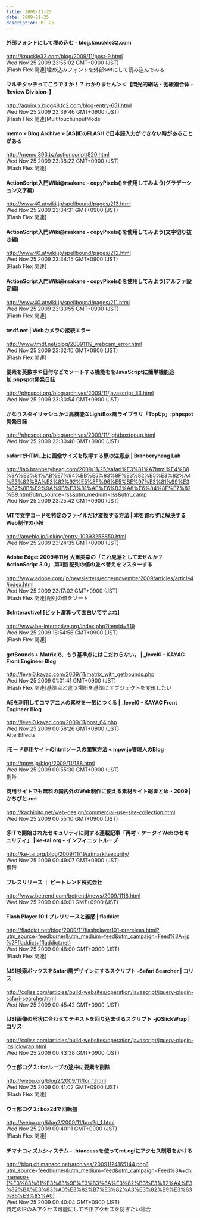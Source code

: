 ```yaml
---
title: 2009-11-25
date: 2009-11-25
description: B! 25
---
```


#### 外部フォントにして埋め込む - blog.knuckle32.com
http://knuckle32.com/blog/2009/11/post-9.html<br>
Wed Nov 25 2009 23:55:02 GMT+0900 (JST)<br>
[Flash Flex 関連]埋め込みフォントを外部swfにして読み込んでみる


#### マルチタッチってこうですか！？ わかりません＞＜【閃光的網站・弛緩複合体 -Review Division-】
http://aquioux.blog48.fc2.com/blog-entry-651.html<br>
Wed Nov 25 2009 23:39:46 GMT+0900 (JST)<br>
[Flash Flex 関連]Multitouch.inputMode


#### memo » Blog Archive » [AS]IEのFLASHで日本語入力ができない時があることがある
http://memo.393.bz/actionscript/820.html<br>
Wed Nov 25 2009 23:38:22 GMT+0900 (JST)<br>
[Flash Flex 関連]


#### ActionScript入門Wiki@rsakane - copyPixels()を使用してみよう(グラデーション文字編)
http://www40.atwiki.jp/spellbound/pages/213.html<br>
Wed Nov 25 2009 23:34:31 GMT+0900 (JST)<br>
[Flash Flex 関連]


#### ActionScript入門Wiki@rsakane - copyPixels()を使用してみよう(文字切り抜き編)
http://www40.atwiki.jp/spellbound/pages/212.html<br>
Wed Nov 25 2009 23:34:15 GMT+0900 (JST)<br>
[Flash Flex 関連]


#### ActionScript入門Wiki@rsakane - copyPixels()を使用してみよう(アルファ設定編)
http://www40.atwiki.jp/spellbound/pages/211.html<br>
Wed Nov 25 2009 23:33:55 GMT+0900 (JST)<br>
[Flash Flex 関連]


#### tmdf.net | Webカメラの接続エラー
http://www.tmdf.net/blog/20091119_webcam_error.html<br>
Wed Nov 25 2009 23:32:10 GMT+0900 (JST)<br>
[Flash Flex 関連]


#### 要素を英数字や日付などでソートする機能ををJavaScriptに簡単機能追加:phpspot開発日誌
http://phpspot.org/blog/archives/2009/11/javascript_83.html<br>
Wed Nov 25 2009 23:30:54 GMT+0900 (JST)<br>


#### かなりスタイリッシュかつ高機能なLightBox風ライブラリ「TopUp」:phpspot開発日誌
http://phpspot.org/blog/archives/2009/11/lightboxtopup.html<br>
Wed Nov 25 2009 23:30:40 GMT+0900 (JST)<br>


#### safariでHTML上に画像サイズを取得する際の注意点 | Branberyheag Lab
http://lab.branberyheag.com/2009/11/25/safari%E3%81%A7html%E4%B8%8A%E3%81%AB%E7%94%BB%E5%83%8F%E3%82%B5%E3%82%A4%E3%82%BA%E3%82%92%E5%8F%96%E5%BE%97%E3%81%99%E3%82%8B%E9%9A%9B%E3%81%AE%E6%B3%A8%E6%84%8F%E7%82%B9.html?utm_source=rss&utm_medium=rss&utm_camp<br>
Wed Nov 25 2009 23:25:42 GMT+0900 (JST)<br>


#### MTで文字コードを特定のファイルだけ変換する方法 | 本を買わずに解決するWeb制作の小技
http://ameblo.jp/linking/entry-10393258850.html<br>
Wed Nov 25 2009 23:24:35 GMT+0900 (JST)<br>


#### Adobe Edge: 2009年11月 大重美幸の「これ見落としてませんか？ActionScript 3.0」 第3回 配列の値の並べ替えをマスターする
http://www.adobe.com/jp/newsletters/edge/november2009/articles/article4/index.html<br>
Wed Nov 25 2009 23:17:02 GMT+0900 (JST)<br>
[Flash Flex 関連]配列の値をソート


#### BeInteractive! [ビット演算って面白いですよね]
http://www.be-interactive.org/index.php?itemid=519<br>
Wed Nov 25 2009 18:54:56 GMT+0900 (JST)<br>
[Flash Flex 関連]


#### getBounds + Matrixで、もう基準点にはこだわらない。 | _level0 - KAYAC Front Engineer Blog
http://level0.kayac.com/2009/11/matrix_with_getbounds.php<br>
Wed Nov 25 2009 01:01:41 GMT+0900 (JST)<br>
[Flash Flex 関連]基準点と違う場所を基準にオブジェクトを変形したい


#### AEを利用してコマアニメの素材を一気につくる | _level0 - KAYAC Front Engineer Blog
http://level0.kayac.com/2009/11/post_64.php<br>
Wed Nov 25 2009 00:58:26 GMT+0900 (JST)<br>
AfterEffects


#### iモード専用サイトのhtmlソースの閲覧方法 «  mpw.jp管理人のBlog
http://mpw.jp/blog/2009/11/188.html<br>
Wed Nov 25 2009 00:55:30 GMT+0900 (JST)<br>
携帯


#### 商用サイトでも無料の国内外のWeb制作に使える素材サイト総まとめ・2009 | かちびと.net
http://kachibito.net/web-design/commercial-use-site-collection.html<br>
Wed Nov 25 2009 00:55:10 GMT+0900 (JST)<br>


#### ＠ITで開始されたセキュリティに関する連載記事「再考・ケータイWebのセキュリティ」 | ke-tai.org - インフィニットループ
http://ke-tai.org/blog/2009/11/19/atmarkitsecurity/<br>
Wed Nov 25 2009 00:49:07 GMT+0900 (JST)<br>
携帯


#### プレスリリース ｜ ビートレンド株式会社
http://www.betrend.com/betrend/news/2009/1118.html<br>
Wed Nov 25 2009 00:49:01 GMT+0900 (JST)<br>


#### Flash Player 10.1 プレリリースと雑感 | fladdict
http://fladdict.net/blog/2009/11/flashplayer101-prereleas.html?utm_source=feedburner&utm_medium=feed&utm_campaign=Feed%3A+jp%2Ffladdict+(fladdict.net)<br>
Wed Nov 25 2009 00:48:00 GMT+0900 (JST)<br>
[Flash Flex 関連]


####   [JS]検索ボックスをSafari風デザインにするスクリプト -Safari Searcher | コリス
http://coliss.com/articles/build-websites/operation/javascript/jquery-plugin-safari-searcher.html<br>
Wed Nov 25 2009 00:45:42 GMT+0900 (JST)<br>


####   [JS]画像の形状に合わせてテキストを回り込ませるスクリプト -jQSlickWrap | コリス
http://coliss.com/articles/build-websites/operation/javascript/jquery-plugin-jqslickwrap.html<br>
Wed Nov 25 2009 00:43:38 GMT+0900 (JST)<br>


#### ウェ部ログ２: forループの途中に要素を削除
http://webu.org/blog2/2009/11/for_1.html<br>
Wed Nov 25 2009 00:41:02 GMT+0900 (JST)<br>
[Flash Flex 関連]


#### ウェ部ログ２: box2dで回転盤
http://webu.org/blog2/2009/11/box2d_1.html<br>
Wed Nov 25 2009 00:40:11 GMT+0900 (JST)<br>
[Flash Flex 関連]


#### チマナコィズムシィステム - .htaccessを使ってmt.cgiにアクセス制限をかける
http://blog.chimanaco.net/archives/20091124165144.php?utm_source=feedburner&utm_medium=feed&utm_campaign=Feed%3A+chimanaco+(%E3%83%81%E3%83%9E%E3%83%8A%E3%82%B3%E3%82%A4%E3%82%BA%E3%83%A0%E3%82%B7%E3%82%A3%E3%82%B9%E3%83%86%E3%83%A0)<br>
Wed Nov 25 2009 00:40:04 GMT+0900 (JST)<br>
特定のIPのみアクセス可能にして不正アクセスを防ぎたい場合


